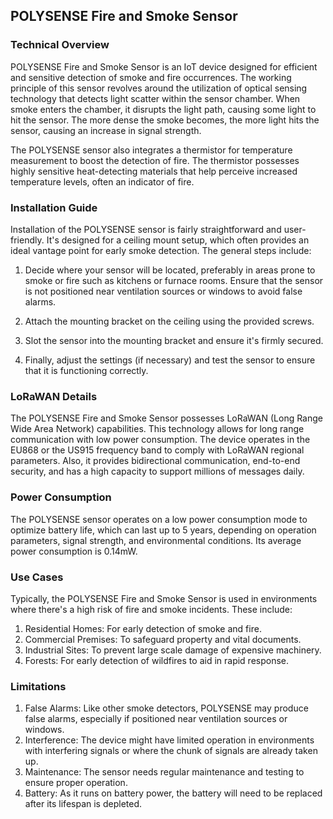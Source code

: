 ## POLYSENSE Fire and Smoke Sensor

### **Technical Overview**
POLYSENSE Fire and Smoke Sensor is an IoT device designed for efficient and sensitive detection of smoke and fire occurrences. The working principle of this sensor revolves around the utilization of optical sensing technology that detects light scatter within the sensor chamber. When smoke enters the chamber, it disrupts the light path, causing some light to hit the sensor. The more dense the smoke becomes, the more light hits the sensor, causing an increase in signal strength.

The POLYSENSE sensor also integrates a thermistor for temperature measurement to boost the detection of fire. The thermistor possesses highly sensitive heat-detecting materials that help perceive increased temperature levels, often an indicator of fire.

### **Installation Guide**
Installation of the POLYSENSE sensor is fairly straightforward and user-friendly. It's designed for a ceiling mount setup, which often provides an ideal vantage point for early smoke detection. The general steps include:

1. Decide where your sensor will be located, preferably in areas prone to smoke or fire such as kitchens or furnace rooms. Ensure that the sensor is not positioned near ventilation sources or windows to avoid false alarms.

2. Attach the mounting bracket on the ceiling using the provided screws.

3. Slot the sensor into the mounting bracket and ensure it's firmly secured.

4. Finally, adjust the settings (if necessary) and test the sensor to ensure that it is functioning correctly.

### **LoRaWAN Details**
The POLYSENSE Fire and Smoke Sensor possesses LoRaWAN (Long Range Wide Area Network) capabilities. This technology allows for long range communication with low power consumption. The device operates in the EU868 or the US915 frequency band to comply with LoRaWAN regional parameters. Also, it provides bidirectional communication, end-to-end security, and has a high capacity to support millions of messages daily.

### **Power Consumption**
The POLYSENSE sensor operates on a low power consumption mode to optimize battery life, which can last up to 5 years, depending on operation parameters, signal strength, and environmental conditions. Its average power consumption is 0.14mW.

### **Use Cases**
Typically, the POLYSENSE Fire and Smoke Sensor is used in environments where there's a high risk of fire and smoke incidents. These include:

1. Residential Homes: For early detection of smoke and fire.
2. Commercial Premises: To safeguard property and vital documents.
3. Industrial Sites: To prevent large scale damage of expensive machinery.
4. Forests: For early detection of wildfires to aid in rapid response.

### **Limitations**
1. False Alarms: Like other smoke detectors, POLYSENSE may produce false alarms, especially if positioned near ventilation sources or windows.
2. Interference: The device might have limited operation in environments with interfering signals or where the chunk of signals are already taken up.
3. Maintenance: The sensor needs regular maintenance and testing to ensure proper operation.
4. Battery: As it runs on battery power, the battery will need to be replaced after its lifespan is depleted.